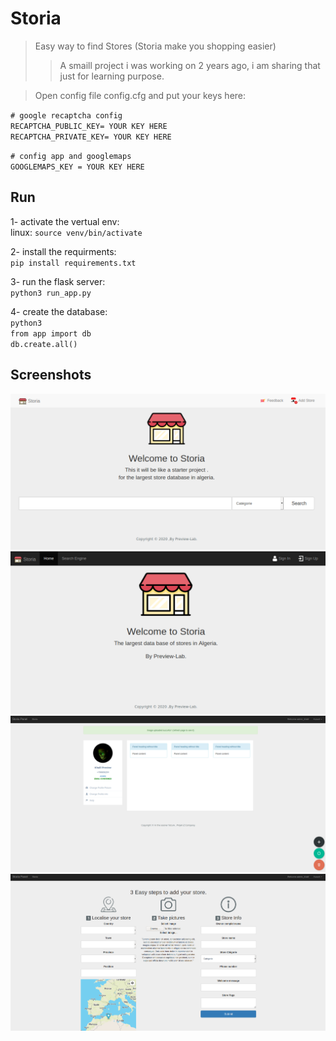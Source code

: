 # Storia

> Easy way to find Stores (Storia make you shopping easier)
> > A smaill project i was working on 2 years ago, i am sharing that just for learning purpose. 

> Open config file config.cfg and put your keys here:</br>

`# google recaptcha config`</br>
`RECAPTCHA_PUBLIC_KEY= YOUR KEY HERE`</br>
`RECAPTCHA_PRIVATE_KEY= YOUR KEY HERE` </br>

`# config app and googlemaps` </br>
`GOOGLEMAPS_KEY = YOUR KEY HERE` </br>

## Run

1- activate the vertual env: </br>
linux: `source venv/bin/activate`

2- install the requirments: </br>
`pip install requirements.txt`

3- run the flask server: </br>
`python3 run_app.py`

4- create the database: </br>
`python3`</br>
`from app import db`</br>
`db.create.all()`

## Screenshots

![Example screenshot](./screenshoots/search.png)
![Example screenshot](./screenshoots/home.png)
![Example screenshot](./screenshoots/profile.png)
![Example screenshot](./screenshoots/add-store.png)
